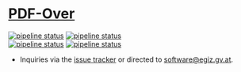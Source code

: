 # [PDF-Over](https://technology.a-sit.at/en/pdf-over/)


[![pipeline status](https://github.com/a-sit/pdf-over/actions/workflows/build-windows.yaml/badge.svg?branch=main)](https://github.com/a-sit/pdf-over)
[![pipeline status](https://github.com/a-sit/pdf-over/actions/workflows/build-mac-x86_64.yaml/badge.svg?branch=main)](https://github.com/a-sit/pdf-over)  
[![pipeline status](https://github.com/a-sit/pdf-over/actions/workflows/build-linux.yaml/badge.svg?branch=main)](https://github.com/a-sit/pdf-over)
[![pipeline status](https://github.com/a-sit/pdf-over/actions/workflows/build-mac-aarch64.yaml/badge.svg?branch=main)](https://github.com/a-sit/pdf-over)

- Inquiries via the [issue tracker](https://github.com/a-sit/pdf-over/issues) or directed to [software@egiz.gv.at](mailto:software@egiz.gv.at).

